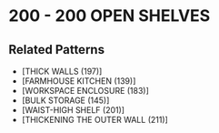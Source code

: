 # 200 - 200 OPEN SHELVES

## Related Patterns

- [THICK WALLS (197)]
- [FARMHOUSE KITCHEN (139)]
- [WORKSPACE ENCLOSURE (183)]
- [BULK STORAGE (145)]
- [WAIST-HIGH SHELF (201)]
- [THICKENING THE OUTER WALL (211)]
